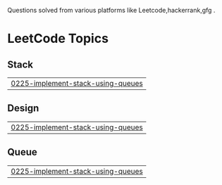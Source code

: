 Questions solved from various platforms like Leetcode,hackerrank,gfg .

<!---LeetCode Topics Start-->
# LeetCode Topics
## Stack
|  |
| ------- |
| [0225-implement-stack-using-queues](https://github.com/Sayantan-Sen-2003/LeetCode/tree/master/0225-implement-stack-using-queues) |
## Design
|  |
| ------- |
| [0225-implement-stack-using-queues](https://github.com/Sayantan-Sen-2003/LeetCode/tree/master/0225-implement-stack-using-queues) |
## Queue
|  |
| ------- |
| [0225-implement-stack-using-queues](https://github.com/Sayantan-Sen-2003/LeetCode/tree/master/0225-implement-stack-using-queues) |
<!---LeetCode Topics End-->